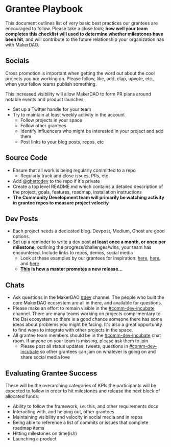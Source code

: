 # Grantee Playbook

This document outlines list of very basic best practices our grantees are encouraged to follow. Please take a close look; **how well your team completes this checklist will used to determine whether milestones have been hit**, and will contribute to the future relationship your organization has with MakerDAO.

## Socials

Cross promotion is important when getting the word out about the cool projects you are working on. Please follow, like, add, clap, upvote, etc., when your fellow teams publish something.

This increased visibility will allow MakerDAO to form PR plans around notable events and product launches.

* Set up a Twitter handle for your team
* Try to maintain at least weekly activity in the account
  * Follow projects in your space
  * Follow other grantees
  * Identify influencers who might be interested in your project and add them
  * Post links to your blog posts, repos, etc

## Source Code

* Ensure that all work is being regularly committed to a repo
  * Regularly track and close issues, PRs, etc
* Add [@ghettodev](https://github.com/ghettodev) to the repo if it's private
* Create a top level README.md which contains a detailed description of the project, goals, features, roadmap, installation instructions
* **The Community Development team will primarily be watching activity in grantee repos to measure project velocity**

## Dev Posts

* Each project needs a dedicated blog. Devpost, Medium, Ghost are good options.
* Set up a reminder to write a dev post **at least once a month, or once per milestone,** outlining the progress/challenges/wins, your team has encountered. Include links to repos, demos, social media
  * Look at these examples by our grantees for inspiration: [here](https://medium.com/@david.brian.ethier/did-crypto-just-become-useful-34d9804d5b5d), [here](https://medium.com/gitcoin/ethereum-in-emerging-economies-b235f8dac2f2), and [here](https://medium.com/daipos/every-day-crypto-with-xdai-a832b051a65)
  * [**This**](https://twitter.com/austingriffith/status/1081212830525808640) **is how a master promotes a new release...**

## Chats

* Ask questions in the MakerDAO [\#dev](https://chat.makerdao.com/channel/dev) channel. The people who built the core MakerDAO ecosystem are all in there, and available for questions.
* Please make an effort to remain visible in the [\#comm-dev-incubate](https://chat.makerdao.com/group/comm-dev-incubate) channel. There are many teams working on projects complimentary to the Dai ecosystem so there is a good chance someone there has some ideas about problems you might be facing. It's also a great opportunity to find ways to integrate with other projects in the space.
* All grantee team members should be in the [\#comm-dev-incubate](https://chat.makerdao.com/group/comm-dev-incubate) chat room. If anyone on your team is missing, please ask them to join
  * Please post all status updates, tweets, questions in [\#comm-dev-incubate](https://chat.makerdao.com/group/comm-dev-incubate) so other grantees can jam on whatever is going on and share social media love

## Evaluating Grantee Success

These will be the overarching categories of KPIs the participants will be expected to follow in order to hit milestones and release the next block of allocated funds:

* Ability to follow the framework, i.e. this, and other requirements docs
* Interacting with, and helping out, other grantees
* Maintaining visibility and velocity in social media and in repos
* Being able to reference a list of commits or issues that complete roadmap items
* Hitting milestones on time\(ish\)
* Launching a product


